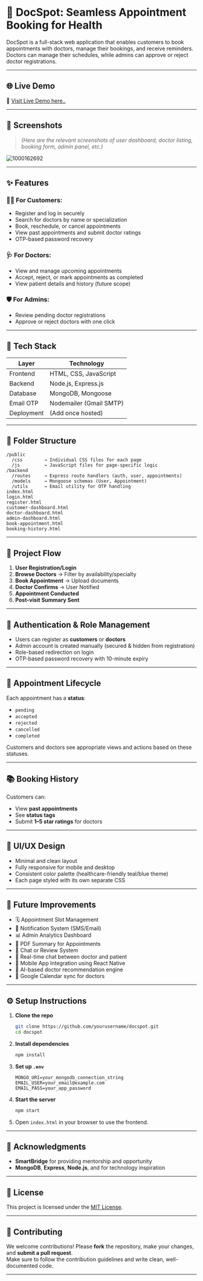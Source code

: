 # 🏥 DocSpot: Seamless Appointment Booking for Health
DocSpot is a full-stack web application that enables customers to book appointments with doctors, manage their bookings, and receive reminders. Doctors can manage their schedules, while admins can approve or reject doctor registrations.


---
## 🌐 Live Demo

🚀 [Visit Live Demo here..](https://docspot-7jfw.onrender.com/)

---
## 📸 Screenshots

> *(Here are the relevant screenshots of user dashboard, doctor listing, booking form, admin panel, etc.)*

![1000162692](https://github.com/user-attachments/assets/58fae376-e0d4-4822-aa38-64f9465f3895)

---

## ✨ Features

### 👨‍⚕️ For Customers:
- Register and log in securely
- Search for doctors by name or specialization
- Book, reschedule, or cancel appointments
- View past appointments and submit doctor ratings
- OTP-based password recovery

### 🩺 For Doctors:
- View and manage upcoming appointments
- Accept, reject, or mark appointments as completed
- View patient details and history (future scope)

### 🛡️ For Admins:
- Review pending doctor registrations
- Approve or reject doctors with one click

---

## 🧱 Tech Stack

| Layer        | Technology           |
|-------------|----------------------|
| Frontend    | HTML, CSS, JavaScript |
| Backend     | Node.js, Express.js   |
| Database    | MongoDB, Mongoose     |
| Email OTP   | Nodemailer (Gmail SMTP) |
| Deployment  | (Add once hosted)     |

---

## 📁 Folder Structure

```
/public
  /css        → Individual CSS files for each page
  /js         → JavaScript files for page-specific logic
/backend
  /routes     → Express route handlers (auth, user, appointments)
  /models     → Mongoose schemas (User, Appointment)
  /utils      → Email utility for OTP handling
index.html
login.html
register.html
customer-dashboard.html
doctor-dashboard.html
admin-dashboard.html
book-appointment.html
booking-history.html
```

---

## 🔄 Project Flow

1. **User Registration/Login**
2. **Browse Doctors** → Filter by availability/specialty
3. **Book Appointment** → Upload documents
4. **Doctor Confirms** → User Notified
5. **Appointment Conducted**
6. **Post-visit Summary Sent**

---
## 🔐 Authentication & Role Management

- Users can register as **customers** or **doctors**
- Admin account is created manually (secured & hidden from registration)
- Role-based redirection on login
- OTP-based password recovery with 10-minute expiry

---

## 📅 Appointment Lifecycle

Each appointment has a **status**:
- `pending`
- `accepted`
- `rejected`
- `cancelled`
- `completed`

Customers and doctors see appropriate views and actions based on these statuses.

---

## 📚 Booking History

Customers can:
- View **past appointments**
- See **status tags**
- Submit **1–5 star ratings** for doctors

---

## 🎨 UI/UX Design

- Minimal and clean layout
- Fully responsive for mobile and desktop
- Consistent color palette (healthcare-friendly teal/blue theme)
- Each page styled with its own separate CSS

---

## 🚀 Future Improvements

- 🗓️ Appointment Slot Management
- 📩 Notification System (SMS/Email)
- 📊 Admin Analytics Dashboard
- 📄 PDF Summary for Appointments
- 💬 Chat or Review System
- 🔴 Real-time chat between doctor and patient  
- 📲 Mobile App Integration using React Native  
- 🧠 AI-based doctor recommendation engine  
- 📆 Google Calendar sync for doctors

---

## ⚙️ Setup Instructions

1. **Clone the repo**
   ```bash
   git clone https://github.com/yourusername/docspot.git
   cd docspot
   ```

2. **Install dependencies**
   ```bash
   npm install
   ```

3. **Set up `.env`**
   ```env
   MONGO_URI=your_mongodb_connection_string
   EMAIL_USER=your_email@example.com
   EMAIL_PASS=your_app_password
   ```

4. **Start the server**
   ```bash
   npm start
   ```

5. Open `index.html` in your browser to use the frontend.

---

## 🙌 Acknowledgments

- **SmartBridge** for providing mentorship and opportunity
- **MongoDB**, **Express**, **Node.js**, and for technology inspiration

---
## 📄 License

This project is licensed under the [MIT License](https://opensource.org/licenses/MIT).

---
## 🤝 Contributing

We welcome contributions! Please **fork** the repository, make your changes, and **submit a pull request**.  
Make sure to follow the contribution guidelines and write clean, well-documented code.

---


